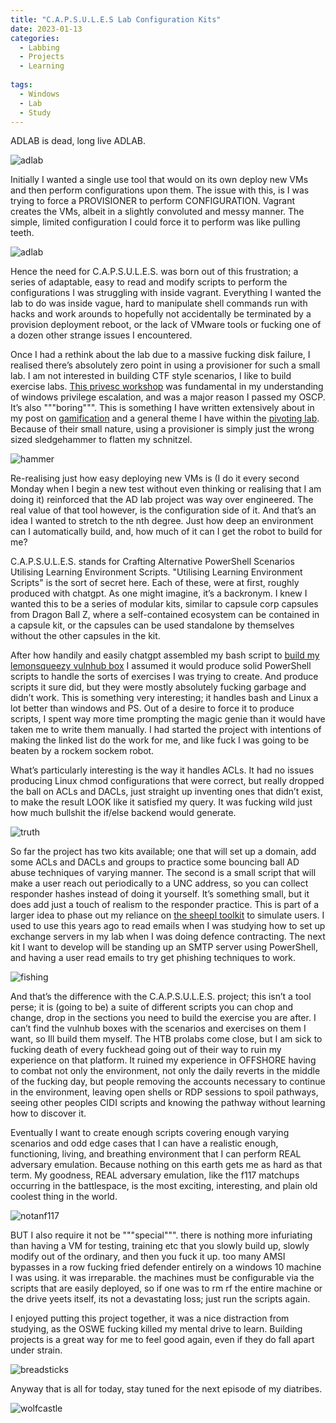 ```yaml
---
title: "C.A.P.S.U.L.E.S Lab Configuration Kits"
date: 2023-01-13
categories:
  - Labbing
  - Projects
  - Learning
  
tags:
  - Windows
  - Lab
  - Study
---
```


ADLAB is dead, long live ADLAB.

![adlab](/assets/images/capsules/adlab.png)

Initially I wanted a single use tool that would on its own deploy new VMs and then perform configurations upon them. The issue with this, is I was trying to force a PROVISIONER to perform CONFIGURATION. Vagrant creates the VMs, albeit in a slightly convoluted and messy manner. The simple, limited configuration I could force it to perform was like pulling teeth.

![adlab](/assets/images/capsules/rakes.png)

Hence the need for C.A.P.S.U.L.E.S. was born out of this frustration; a series of adaptable, easy to read and modify scripts to perform the configurations I was struggling with inside vagrant. Everything I wanted the lab to do was inside vague, hard to manipulate shell commands run with hacks and work arounds to hopefully not accidentally be terminated by a provision deployment reboot, or the lack of VMware tools or fucking one of a dozen other strange issues I encountered.

Once I had a rethink about the lab due to a massive fucking disk failure, I realised there’s absolutely zero point in using a provisioner for such a small lab. I am not interested in building CTF style scenarios, I like to build exercise labs. [This privesc workshop](https://github.com/sagishahar/lpeworkshop) was fundamental in my understanding of windows privilege escalation, and was a major reason I passed my OSCP. It’s also """boring""". This is something I have written extensively about in my post on [gamification](https://onecloudemoji.github.io/learning/gamification/) and a general theme I have within the [pivoting lab](https://onecloudemoji.github.io/labbing/pivoting-and-kerberoast-lab-setup/). Because of their small nature, using a provisioner is simply just the wrong sized sledgehammer to flatten my schnitzel.

![hammer](/assets/images/capsules/hammer.jpg)

Re-realising just how easy deploying new VMs is (I do it every second Monday when I begin a new test without even thinking or realising that I am doing it) reinforced that the AD lab project was way over engineered. The real value of that tool however, is the configuration side of it. And that’s an idea I wanted to stretch to the nth degree. Just how deep an environment can I automatically build, and, how much of it can I get the robot to build for me?

C.A.P.S.U.L.E.S. stands for Crafting Alternative PowerShell Scenarios Utilising Learning Environment Scripts. "Utilising Learning Environment Scripts" is the sort of secret here. Each of these, were at first, roughly produced with chatgpt. As one might imagine, it’s a backronym. I knew I wanted this to be a series of modular kits, similar to capsule corp capsules from Dragon Ball Z, where a self-contained ecosystem can be contained in a capsule kit, or the capsules can be used standalone by themselves without the other capsules in the kit.

After how handily and easily chatgpt assembled my bash script to [build my lemonsqueezy vulnhub box](https://onecloudemoji.github.io/learning/lemonsqueezy/) I assumed it would produce solid PowerShell scripts to handle the sorts of exercises I was trying to create. And produce scripts it sure did, but they were mostly absolutely fucking garbage and didn’t work. This is something very interesting; it handles bash and Linux a lot better than windows and PS. Out of a desire to force it to produce scripts, I spent way more time prompting the magic genie than it would have taken me to write them manually. I had started the project with intentions of making the linked list do the work for me, and like fuck I was going to be beaten by a rockem sockem robot.

What’s particularly interesting is the way it handles ACLs. It had no issues producing Linux chmod configurations that were correct, but really dropped the ball on ACLs and DACLs, just straight up inventing ones that didn’t exist, to make the result LOOK like it satisfied my query. It was fucking wild just how much bullshit the if/else backend would generate.

![truth](/assets/images/gamification/lie.jpg)

So far the project has two kits available; one that will set up a domain, add some ACLs and DACLs and groups to practice some bouncing ball AD abuse techniques of varying manner. The second is a small script that will make a user reach out periodically to a UNC address, so you can collect responder hashes instead of doing it yourself. It’s something small, but it does add just a touch of realism to the responder practice. This is part of a larger idea to phase out my reliance on [the sheepl toolkit](https://github.com/lorentzenman/sheepl) to simulate users. I used to use this years ago to read emails when I was studying how to set up exchange servers in my lab when I was doing defence contracting. The next kit I want to develop will be standing up an SMTP server using PowerShell, and having a user read emails to try get phishing techniques to work.

![fishing](/assets/images/capsules/fishing.png)

And that’s the difference with the C.A.P.S.U.L.E.S. project; this isn’t a tool perse; it is (going to be) a suite of different scripts you can chop and change, drop in the sections you need to build the exercise you are after. I can’t find the vulnhub boxes with the scenarios and exercises on them I want, so Ill build them myself. The HTB prolabs come close, but I am sick to fucking death of every fuckhead going out of their way to ruin my experience on that platform. It ruined my experience in OFFSHORE having to combat not only the environment, not only the daily reverts in the middle of the fucking day, but people removing the accounts necessary to continue in the environment, leaving open shells or RDP sessions to spoil pathways, seeing other peoples CIDI scripts and knowing the pathway without learning how to discover it.

Eventually I want to create enough scripts covering enough varying scenarios and odd edge cases that I can have a realistic enough, functioning, living, and breathing environment that I can perform REAL adversary emulation. Because nothing on this earth gets me as hard as that term. My goodness, REAL adversary emulation, like the f117 matchups occurring in the battlespace, is the most exciting, interesting, and plain old coolest thing in the world. 

![notanf117](/assets/images/capsules/notanf117.jpeg)

BUT I also require it not be """special""". there is nothing more infuriating than having a VM for testing, training etc that you slowly build up, slowly modify out of the ordinary, and then you fuck it up. too many AMSI bypasses in a row fucking fried defender entirely on a windows 10 machine I was using. it was irreparable. the machines must be configurable via the scripts that are easily deployed, so if one was to rm rf the entire machine or the drive yeets itself, its not a devastating loss; just run the scripts again.

I enjoyed putting this project together, it was a nice distraction from studying, as the OSWE fucking killed my mental drive to learn. Building projects is a great way for me to feel good again, even if they do fall apart under strain.

![breadsticks](/assets/images/capsules/breadsticks.png)

Anyway that is all for today, stay tuned for the next episode of my diatribes.

![wolfcastle](/assets/images/fable/mcbain.jpg)
